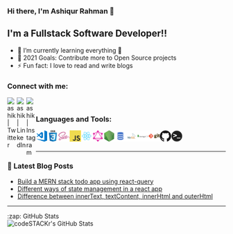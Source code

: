 ### Hi there, I'm Ashiqur Rahman 👋


## I'm a Fullstack Software Developer!!

- 🌱 I’m currently learning everything 🤣
- 🥅 2021 Goals: Contribute more to Open Source projects
- ⚡ Fun fact: I love to read and write blogs


### Connect with me:

[<img align="left" alt="ashik | Twitter" width="22px" src="https://cdn.jsdelivr.net/npm/simple-icons@v3/icons/twitter.svg" />][twitter]
[<img align="left" alt="ashik | LinkedIn" width="22px" src="https://cdn.jsdelivr.net/npm/simple-icons@v3/icons/linkedin.svg" />][linkedin]
[<img align="left" alt="ashik | Instagram" width="22px" src="https://cdn.jsdelivr.net/npm/simple-icons@v3/icons/facebook.svg" />][facebook]

<br />

### Languages and Tools:

[<img align="left" alt="Visual Studio Code" width="26px" src="https://raw.githubusercontent.com/github/explore/80688e429a7d4ef2fca1e82350fe8e3517d3494d/topics/visual-studio-code/visual-studio-code.png" />][vscode]
[<img align="left" alt="CSS3" width="26px" src="https://raw.githubusercontent.com/github/explore/80688e429a7d4ef2fca1e82350fe8e3517d3494d/topics/css/css.png" />][css]
[<img align="left" alt="Sass" width="26px" src="https://raw.githubusercontent.com/github/explore/80688e429a7d4ef2fca1e82350fe8e3517d3494d/topics/sass/sass.png" />][sass]
[<img align="left" alt="JavaScript" width="26px" src="https://raw.githubusercontent.com/github/explore/80688e429a7d4ef2fca1e82350fe8e3517d3494d/topics/javascript/javascript.png" />][js]
[<img align="left" alt="React" width="26px" src="https://raw.githubusercontent.com/github/explore/80688e429a7d4ef2fca1e82350fe8e3517d3494d/topics/react/react.png" />][react]
[<img align="left" alt="GraphQL" width="26px" src="https://raw.githubusercontent.com/github/explore/80688e429a7d4ef2fca1e82350fe8e3517d3494d/topics/graphql/graphql.png" />][graphql]
[<img align="left" alt="Node.js" width="26px" src="https://raw.githubusercontent.com/github/explore/80688e429a7d4ef2fca1e82350fe8e3517d3494d/topics/nodejs/nodejs.png" />][nodejs]
[<img align="left" alt="SQL" width="26px" src="https://raw.githubusercontent.com/github/explore/80688e429a7d4ef2fca1e82350fe8e3517d3494d/topics/sql/sql.png" />][webdevplaylist]
[<img align="left" alt="MySQL" width="26px" src="https://raw.githubusercontent.com/github/explore/80688e429a7d4ef2fca1e82350fe8e3517d3494d/topics/mysql/mysql.png" />][sql]
[<img align="left" alt="MongoDB" width="26px" src="https://raw.githubusercontent.com/github/explore/80688e429a7d4ef2fca1e82350fe8e3517d3494d/topics/mongodb/mongodb.png" />][mongodb]
[<img align="left" alt="Git" width="26px" src="https://raw.githubusercontent.com/github/explore/80688e429a7d4ef2fca1e82350fe8e3517d3494d/topics/git/git.png" />][webdevplaylist]
[<img align="left" alt="GitHub" width="26px" src="https://raw.githubusercontent.com/github/explore/78df643247d429f6cc873026c0622819ad797942/topics/github/github.png" />][git]
[<img align="left" alt="Terminal" width="26px" src="https://raw.githubusercontent.com/github/explore/80688e429a7d4ef2fca1e82350fe8e3517d3494d/topics/terminal/terminal.png" />][zsh]

<br />
<br />

---


### 📕 Latest Blog Posts

<!-- BLOG-POST-LIST:START -->
- [Build a MERN stack todo app using react-query](https://dev.to/ashiqcseworld/build-a-mern-stack-todo-app-using-react-query-59e6)
- [Different ways of state management in a react app](https://dev.to/ashiqcseworld/different-ways-of-state-management-in-a-react-app-1hdf)
- [Difference between innerText, textContent, innerHtml and outerHtml](https://dev.to/ashiqcseworld/difference-between-innertext-textcontent-and-innerhtml-2d8m)
<!-- BLOG-POST-LIST:END -->


---


  <summary>:zap: GitHub Stats</summary>

  <img align="left" alt="codeSTACKr's GitHub Stats" src="https://github-readme-stats.codestackr.vercel.app/api?username=ashiqdev&show_icons=true&hide_border=true" />


[twitter]: https://twitter.com/ashikduit
[facebook]: https://www.facebook.com/Javafreak/
[linkedin]: https://www.linkedin.com/in/ashikcse/
[webdevplaylist]: https://developer.mozilla.org/en-US/
[vscode]: https://code.visualstudio.com/
[css]: https://developer.mozilla.org/en-US/docs/Web/CSS
[sass]: https://sass-lang.com/
[js]: https://www.javascript.com/
[react]: https://reactjs.org/
[graphql]: https://graphql.org/
[nodejs]: https://nodejs.org/en/
[sql]: https://en.wikipedia.org/wiki/SQL
[mongodb]: https://www.mongodb.com/
[git]: https://git-scm.com/
[zsh]: https://ohmyz.sh/


